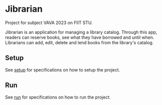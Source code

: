 # Jibrarian

Project for subject VAVA 2023 on FIIT STU.

Jibrarian is an application for managing a library catalog. Through this app,
readers can reserve books, see what they have borrowed and until when. Librarians
can add, edit, delete and lend books from the library's catalog.

## Setup

See [setup](/doc/setup.md) for specifications on how to setup the project.

## Run

See [run](/doc/run.md) for specifications on how to run the project.
